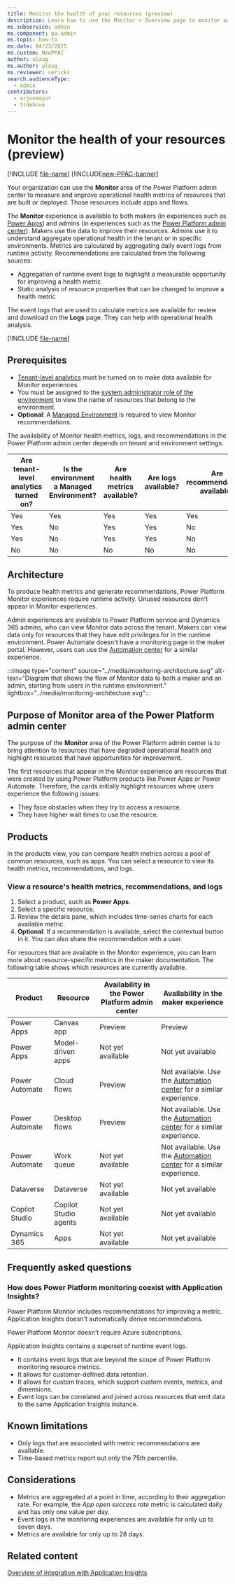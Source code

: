 ```yaml
---
title: Monitor the health of your resources (preview)
description: Learn how to use the Monitor > Overview page to monitor and improve operational health.
ms.subservice: admin
ms.component: pa-admin
ms.topic: how-to
ms.date: 04/23/2025
ms.custom: NewPPAC
author: alaug
ms.author: alaug
ms.reviewer: sericks
search.audienceType: 
  - admin
contributors:
  - arjunmayur
  - trdehove
---
```


# Monitor the health of your resources (preview)

[!INCLUDE [file-name](~/../shared-content/shared/preview-includes/preview-banner.md)]
[!INCLUDE[new-PPAC-banner](~/includes/new-PPAC-banner.md)]

Your organization can use the **Monitor** area of the Power Platform admin center to measure and improve operational health metrics of resources that are built or deployed. Those resources include apps and flows. 

The **Monitor** experience is available to both makers (in experiences such as [Power Apps](https://make.powerapps.com/)) and admins (in experiences such as the [Power Platform admin center](https://admin.powerplatform.microsoft.com/)). Makers use the data to improve their resources. Admins use it to understand aggregate operational health in the tenant or in specific environments. Metrics are calculated by aggregating daily event logs from runtime activity. Recommendations are calculated from the following sources:

- Aggregation of runtime event logs to highlight a measurable opportunity for improving a health metric
- Static analysis of resource properties that can be changed to improve a health metric

The event logs that are used to calculate metrics are available for review and download on the **Logs** page. They can help with operational health analysis.

[!INCLUDE [file-name](~/../shared-content/shared/preview-includes/preview-note-pp.md)]

## Prerequisites

- [Tenant-level analytics](../tenant-level-analytics.md) must be turned on to make data available for Monitor experiences.
- You must be assigned to the [system administrator role of the environment](../manage-high-privileged-admin-roles.md#self-elevate-to-the-system-administrator-role) to view the name of resources that belong to the environment.
- **Optional**: A [Managed Environment](../managed-environment-overview.md) is required to view Monitor recommendations.

The availability of Monitor health metrics, logs, and recommendations in the Power Platform admin center depends on tenant and environment settings.

| Are tenant-level analytics turned on? | Is the environment a Managed Environment? | Are health metrics available? | Are logs available? | Are recommendations available? |
|---|---|---|---|---|
| Yes | Yes| Yes | Yes | Yes |
| Yes | No | Yes | Yes | No |
| Yes | No| Yes| Yes | No |
| No | No | No | No | No |

## Architecture

To produce health metrics and generate recommendations, Power Platform Monitor experiences require runtime activity. Unused resources don't appear in Monitor experiences.

Admin experiences are available to Power Platform service and Dynamics 365 admins, who can view Monitor data across the tenant. Makers can view data only for resources that they have edit privileges for in the runtime environment. Power Automate doesn't have a monitoring page in the maker portal. However, users can use the [Automation center](/power-automate/automation-center-overview) for a similar experience.

:::image type="content" source="../media/monitoring-architecture.svg" alt-text="Diagram that shows the flow of Monitor data to both a maker and an admin, starting from users in the runtime environment." lightbox="../media/monitoring-architecture.svg":::

## Purpose of Monitor area of the Power Platform admin center

The purpose of the **Monitor** area of the Power Platform admin center is to bring attention to resources that have degraded operational health and highlight resources that have opportunities for improvement.  

The first resources that appear in the Monitor experience are resources that were created by using Power Platform products like Power Apps or Power Automate. Therefore, the cards initially highlight resources where users experience the following issues:

- They face obstacles when they try to access a resource.
- They have higher wait times to use the resource.


## Products

In the products view, you can compare health metrics across a pool of common resources, such as apps. You can select a resource to view its health metrics, recommendations, and logs.

### View a resource's health metrics, recommendations, and logs

1. Select a product, such as **Power Apps**.
1. Select a specific resource.
1. Review the details pane, which includes time-series charts for each available metric.
1. **Optional**: If a recommendation is available, select the contextual button in it. You can also share the recommendation with a user.

For resources that are available in the Monitor experience, you can learn more about resource-specific metrics in the maker documentation. The following table shows which resources are currently available.

| Product | Resource | Availability in the Power Platform admin center | Availability in the maker experience |
|---|---|---|---|
| Power Apps | Canvas app | Preview | Preview |
| Power Apps | Model-driven apps | Not yet available | Not yet available |
| Power Automate | Cloud flows | Preview | Not available. Use the [Automation center](/power-automate/automation-center-overview) for a similar experience. |
| Power Automate | Desktop flows | Preview | Not available. Use the [Automation center](/power-automate/automation-center-overview) for a similar experience. |
| Power Automate | Work queue | Not yet available| Not available. Use the [Automation center](/power-automate/automation-center-overview) for a similar experience. |
| Dataverse | Dataverse | Not yet available | Not yet available |
| Copilot Studio | Copilot Studio agents | Not yet available | Not yet available |
| Dynamics 365 | Apps | Not yet available | Not yet available |

## Frequently asked questions

### How does Power Platform monitoring coexist with Application Insights?

Power Platform Monitor includes recommendations for improving a metric. Application Insights doesn't automatically derive recommendations.

Power Platform Monitor doesn't require Azure subscriptions.

Application Insights contains a superset of runtime event logs.

- It contains event logs that are beyond the scope of Power Platform monitoring resource metrics.
- It allows for customer-defined data retention.
- It allows for custom traces, which support custom events, metrics, and dimensions.
- Event logs can be correlated and joined across resources that emit data to the same Application Insights instance.


## Known limitations

- Only logs that are associated with metric recommendations are available.
- Time-based metrics report out only the 75th percentile.

## Considerations

- Metrics are aggregated at a point in time, according to their aggregation rate. For example, the *App open success rate* metric is calculated daily and has only one value per day.
- Event logs in the monitoring experiences are available for only up to seven days.
- Metrics are available for only up to 28 days.

## Related content

[Overview of integration with Application Insights](../overview-integration-application-insights.md)
